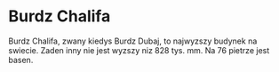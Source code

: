 # Burdz Chalifa

Burdz Chalifa, zwany kiedys Burdz Dubaj, to najwyzszy budynek na swiecie. Zaden
inny nie jest wyzszy niz 828 tys. mm. Na 76 pietrze jest basen.

